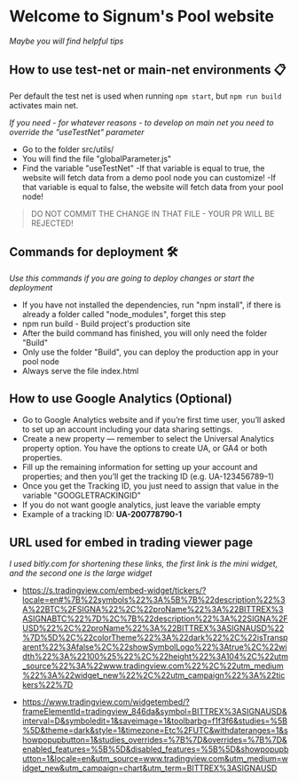 # Welcome to Signum's Pool website

_Maybe you will find helpful tips_

## How to use test-net or main-net environments 📋

Per default the test net is used when running `npm start`, but `npm run build` activates main net.

_If you need - for whatever reasons - to develop on main net you need to override the "useTestNet" parameter_

-   Go to the folder src/utils/
-   You will find the file "globalParameter.js"
-   Find the variable "useTestNet"
    -If that variable is equal to true, the website will fetch data from a demo pool node you can customize!
    -If that variable is equal to false, the website will fetch data from your pool node!

> DO NOT COMMIT THE CHANGE IN THAT FILE - YOUR PR WILL BE REJECTED!

## Commands for deployment 🛠️

_Use this commands if you are going to deploy changes or start the deployment_

-   If you have not installed the dependencies, run "npm install", if there is already a folder called "node_modules", forget this step
-   npm run build - Build project's production site
-   After the build command has finished, you will only need the folder "Build"
-   Only use the folder "Build", you can deploy the production app in your pool node
-   Always serve the file index.html

## How to use Google Analytics (Optional)

-   Go to Google Analytics website and if you’re first time user, you’ll asked to set up an account including your data sharing settings.
-   Create a new property — remember to select the Universal Analytics property option. You have the options to create UA, or GA4 or both properties.
-   Fill up the remaining information for setting up your account and properties; and then you’ll get the tracking ID (e.g. UA-123456789–1)
-   Once you get the Tracking ID, you just need to assign that value in the variable "GOOGLETRACKINGID"
-   If you do not want google analytics, just leave the variable empty
-   Example of a tracking ID: **UA-200778790-1**

## URL used for embed in trading viewer page

_I used bitly.com for shortening these links, the first link is the mini widget, and the second one is the large widget_

-   https://s.tradingview.com/embed-widget/tickers/?locale=en#%7B%22symbols%22%3A%5B%7B%22description%22%3A%22BTC%2FSIGNA%22%2C%22proName%22%3A%22BITTREX%3ASIGNABTC%22%7D%2C%7B%22description%22%3A%22SIGNA%2FUSD%22%2C%22proName%22%3A%22BITTREX%3ASIGNAUSD%22%7D%5D%2C%22colorTheme%22%3A%22dark%22%2C%22isTransparent%22%3Afalse%2C%22showSymbolLogo%22%3Atrue%2C%22width%22%3A%22100%25%22%2C%22height%22%3A104%2C%22utm_source%22%3A%22www.tradingview.com%22%2C%22utm_medium%22%3A%22widget_new%22%2C%22utm_campaign%22%3A%22tickers%22%7D

-   https://www.tradingview.com/widgetembed/?frameElementId=tradingview_846da&symbol=BITTREX%3ASIGNAUSD&interval=D&symboledit=1&saveimage=1&toolbarbg=f1f3f6&studies=%5B%5D&theme=dark&style=1&timezone=Etc%2FUTC&withdateranges=1&showpopupbutton=1&studies_overrides=%7B%7D&overrides=%7B%7D&enabled_features=%5B%5D&disabled_features=%5B%5D&showpopupbutton=1&locale=en&utm_source=www.tradingview.com&utm_medium=widget_new&utm_campaign=chart&utm_term=BITTREX%3ASIGNAUSD
